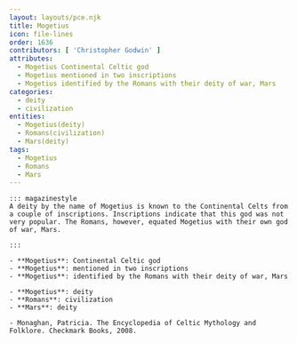 ```yaml
---
layout: layouts/pce.njk
title: Mogetius
icon: file-lines
order: 1636
contributors: [ 'Christopher Godwin' ]
attributes:
  - Mogetius Continental Celtic god
  - Mogetius mentioned in two inscriptions
  - Mogetius identified by the Romans with their deity of war, Mars
categories:
  - deity
  - civilization
entities:
  - Mogetius(deity)
  - Romans(civilization)
  - Mars(deity)
tags:
  - Mogetius
  - Romans
  - Mars
---
```

``` tab [group1:Info]
::: magazinestyle
A deity by the name of Mogetius is known to the Continental Celts from a couple of inscriptions. Inscriptions indicate that this god was not very popular. The Romans, however, equated Mogetius with their own god of war, Mars.

:::
```
``` tab [group1:Attributes]
- **Mogetius**: Continental Celtic god
- **Mogetius**: mentioned in two inscriptions
- **Mogetius**: identified by the Romans with their deity of war, Mars
```
``` tab [group1:Entities]
- **Mogetius**: deity
- **Romans**: civilization
- **Mars**: deity
```
``` tab [group1:Sources]
- Monaghan, Patricia. The Encyclopedia of Celtic Mythology and Folklore. Checkmark Books, 2008.
```
